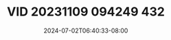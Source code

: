 --- 
title: "VID 20231109 094249 432"
description: "download  video bokep VID 20231109 094249 432 doodstream durasi panjang new"
date: 2024-07-02T06:40:33-08:00
file_code: "8jwtotnahjnk"
draft: false
cover: "25m8pwg4qt0xz78p.jpg"
tags: ["VID", "bokep-indo", "bokep-viral", "bokep-ig"]
length: 281
fld_id: "1390653"
foldername: "Asia7"
categories: ["Asia7"]
views: 15
---
